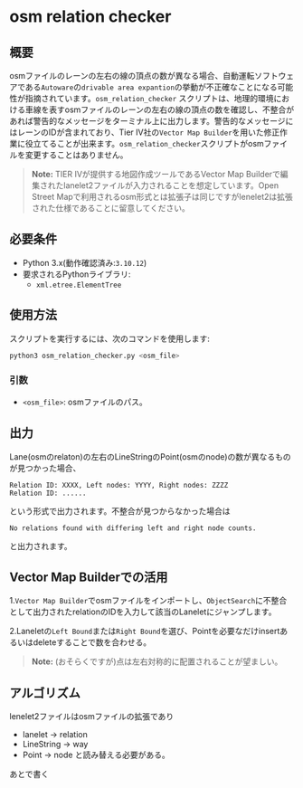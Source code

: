 
# osm relation checker

## 概要

osmファイルのレーンの左右の線の頂点の数が異なる場合、自動運転ソフトウェアである`Autoware`の`drivable area expantion`の挙動が不正確なことになる可能性が指摘されています。`osm_relation_checker` スクリプトは、地理的環境における車線を表すosmファイルのレーンの左右の線の頂点の数を確認し、不整合があれば警告的なメッセージをターミナル上に出力します。警告的なメッセージにはレーンのIDが含まれており、Tier IV社の`Vector Map Builder`を用いた修正作業に役立てることが出来ます。`osm_relation_checker`スクリプトがosmファイルを変更することはありません。

> **Note:** TIER IVが提供する地図作成ツールであるVector Map Builderで編集されたlanelet2ファイルが入力されることを想定しています。Open Street Mapで利用されるosm形式とは拡張子は同じですがlenelet2は拡張された仕様であることに留意してください。

## 必要条件

- Python 3.x(動作確認済み:`3.10.12`)
- 要求されるPythonライブラリ:
  - `xml.etree.ElementTree`

## 使用方法

スクリプトを実行するには、次のコマンドを使用します:

```bash
python3 osm_relation_checker.py <osm_file>
```

### 引数

- `<osm_file>`: osmファイルのパス。

## 出力

Lane(osmのrelaton)の左右のLineStringのPoint(osmのnode)の数が異なるものが見つかった場合、
```
Relation ID: XXXX, Left nodes: YYYY, Right nodes: ZZZZ
Relation ID: ......
```
という形式で出力されます。不整合が見つからなかった場合は
```
No relations found with differing left and right node counts.
```
と出力されます。

## Vector Map Builderでの活用

1.`Vector Map Builder`でosmファイルをインポートし、`ObjectSearch`に不整合として出力されたrelationのIDを入力して該当のLaneletにジャンプします。

2.Laneletの`Left Bound`または`Right Bound`を選び、Pointを必要なだけinsertあるいはdeleteすることで数を合わせる。

> **Note:** (おそらくですが)点は左右対称的に配置されることが望ましい。

## アルゴリズム
lenelet2ファイルはosmファイルの拡張であり
- lanelet -> relation
- LineString -> way
- Point -> node
と読み替える必要がある。

あとで書く

